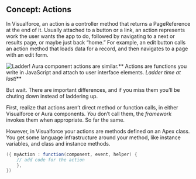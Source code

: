 ## Concept: Actions

In Visualforce, an action is a controller method that returns a PageReference at the end of it. Usually attached to a button or a link, an action represents work the user wants the app to do, followed by navigating to a next or results page, or maybe just back “home.” For example, an edit button calls an action method that loads data for a record, and then navigates to a page with an edit form.

![Ladder!](https://trailmaker-assets.s3.amazonaws.com/imagese12eba32410a08a074ee32d9403f12ed.png) Aura component actions are similar.** Actions are functions you write in JavaScript and attach to user interface elements. _Ladder time at last!_**

But wait. There are important differences, and if you miss them you’ll be chuting down instead of laddering up.

First, realize that actions aren’t direct method or function calls, in either Visualforce or Aura components. _You_ don’t call them, the _framework_ invokes them when appropriate. So far the same.

However, in Visualforce your actions are methods defined on an Apex class. You get some language infrastructure around your method, like instance variables, and class and instance methods.

```java
({ myAction : function(component, event, helper) { 
	// add code for the action 
	}, 
})
```